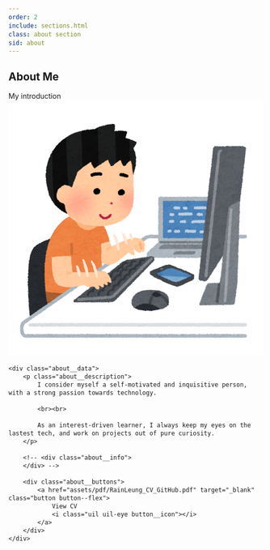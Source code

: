 ```yaml
---
order: 2
include: sections.html
class: about section
sid: about
---
```


<h2 class="section__title">About Me</h2>
<span class="section__subtitle">My introduction</span>

<div class="about__container container grid">
    <img src="assets/img/about/computer_tokui_boy.png" class="about__img">

    <div class="about__data">
        <p class="about__description">
            I consider myself a self-motivated and inquisitive person, with a strong passion towards technology.

            <br><br>

            As an interest-driven learner, I always keep my eyes on the lastest tech, and work on projects out of pure curiosity.
        </p>

        <!-- <div class="about__info">
        </div> -->

        <div class="about__buttons">
            <a href="assets/pdf/RainLeung_CV_GitHub.pdf" target="_blank" class="button button--flex">
                View CV
                <i class="uil uil-eye button__icon"></i>
            </a>
        </div>
    </div>
</div>

